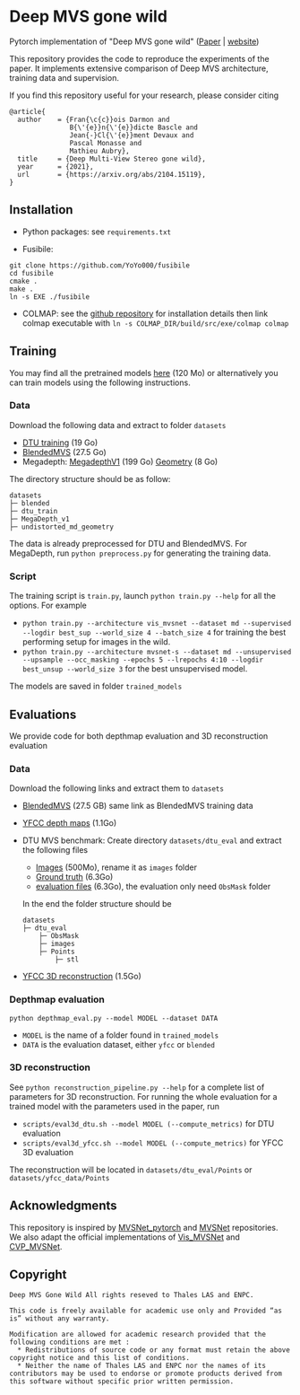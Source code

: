 # Deep MVS gone wild

Pytorch implementation of "Deep MVS gone wild" ([Paper](https://arxiv.org/pdf/2104.15119) | [website](https://imagine.enpc.fr/~darmonf/wild_deep_mvs))

This repository provides the code to reproduce the experiments of the paper. It implements extensive comparison of Deep MVS architecture, training data and supervision.

If you find this repository useful for your research, please consider citing
```
@article{
  author    = {Fran{\c{c}}ois Darmon and
               B{\'{e}}n{\'{e}}dicte Bascle and
               Jean{-}Cl{\'{e}}ment Devaux and
               Pascal Monasse and
               Mathieu Aubry},
  title     = {Deep Multi-View Stereo gone wild},
  year      = {2021},
  url       = {https://arxiv.org/abs/2104.15119},
}
```

## Installation

* Python packages: see `requirements.txt`

* Fusibile:
```shell
git clone https://github.com/YoYo000/fusibile 
cd fusibile
cmake .
make .
ln -s EXE ./fusibile
 ```

* COLMAP: see the [github repository](https://github.com/colmap/colmap) for installation details then link colmap executable with `ln -s COLMAP_DIR/build/src/exe/colmap colmap`

## Training

You may find all the pretrained models [here](https://drive.google.com/file/d/1HaQQQ9pkf5DuYQXffIrxoVCTpwLF5YdK/view?usp=sharing) (120 Mo) or alternatively you can train models using the following instructions.  

### Data
Download the following data and extract to folder `datasets` 

  * [DTU training](https://drive.google.com/file/d/1eDjh-_bxKKnEuz5h-HXS7EDJn59clx6V/view) (19 Go)
  * [BlendedMVS](https://1drv.ms/u/s!Ag8Dbz2Aqc81gVDgxb8MDGgoV74S?e=hJKlvV) (27.5 Go)
  * Megadepth: [MegadepthV1](https://www.cs.cornell.edu/projects/megadepth/dataset/Megadepth_v1/MegaDepth_v1.tar.gz) (199 Go)
[Geometry](https://drive.google.com/file/d/1UYXIS7U8iWzctwCzSQ5CcawK_M5NgZwu/view?usp=sharing) (8 Go)

The directory structure should be as follow:
```
datasets
├─ blended
├─ dtu_train
├─ MegaDepth_v1
├─ undistorted_md_geometry
```

The data is already preprocessed for DTU and BlendedMVS. For MegaDepth, run `python preprocess.py` for generating the training data.

### Script

The training script is `train.py`, launch `python train.py --help` for all the options. For example 

* `python train.py --architecture vis_mvsnet --dataset md --supervised --logdir best_sup --world_size 4 --batch_size 4` 
  for training the best performing setup for images in the wild.
* `python train.py --architecture mvsnet-s --dataset md --unsupervised --upsample --occ_masking --epochs 5 --lrepochs 4:10 --logdir best_unsup --world_size 3` for the best unsupervised model. 

The models are saved in folder `trained_models`

## Evaluations
We provide code for both depthmap evaluation and 3D reconstruction evaluation

### Data
Download the following links and extract them to `datasets`
  * [BlendedMVS](https://1drv.ms/u/s!Ag8Dbz2Aqc81gVDgxb8MDGgoV74S?e=hJKlvV) (27.5 GB) same link as BlendedMVS training data
  * [YFCC depth maps](https://drive.google.com/file/d/12mD0X3YIqsiMsX7jkUQ5-D38D_rojg4Q/view?usp=sharing) (1.1Go)
  * DTU MVS benchmark: Create directory `datasets/dtu_eval` and extract the following files
    * [Images](https://drive.google.com/file/d/135oKPefcPTsdtLRzoDAQtPpHuoIrpRI_/view) (500Mo), rename it as `images` folder
    * [Ground truth](http://roboimagedata2.compute.dtu.dk/data/MVS/Points.zip) (6.3Go)
    * [evaluation files](http://roboimagedata2.compute.dtu.dk/data/MVS/SampleSet.zip) (6.3Go), the evaluation only need `ObsMask` folder

    In the end the folder structure should be
    ```
    datasets
    ├─ dtu_eval
        ├─ ObsMask
        ├─ images
        ├─ Points
            ├─ stl
    ```
  * [YFCC 3D reconstruction](https://drive.google.com/file/d/1PCEYTPU4V7kXyGc-qfH5eNxQJIIcsWtq/view?usp=sharing) (1.5Go)

  
### Depthmap evaluation
`python depthmap_eval.py --model MODEL --dataset DATA` 
* `MODEL` is the name of a folder found in `trained_models`
* `DATA` is the evaluation dataset, either `yfcc` or `blended`

### 3D reconstruction

See `python reconstruction_pipeline.py --help` for a complete list of parameters for 3D reconstruction.
For running the whole evaluation for a trained model with the parameters used in the paper, run
* `scripts/eval3d_dtu.sh --model MODEL (--compute_metrics)` for DTU evaluation
* `scripts/eval3d_yfcc.sh --model MODEL (--compute_metrics)` for YFCC 3D evaluation

The reconstruction will be located in `datasets/dtu_eval/Points` or `datasets/yfcc_data/Points`

## Acknowledgments

This repository is inspired by [MVSNet_pytorch](https://github.com/xy-guo/MVSNet_pytorch) and [MVSNet](https://github.com/YoYo000/MVSNet)
repositories. We also adapt the official implementations of [Vis_MVSNet](https://github.com/jzhangbs/Vis-MVSNet) and [CVP_MVSNet](https://github.com/JiayuYANG/CVP-MVSNet).

## Copyright

```
Deep MVS Gone Wild All rights reseved to Thales LAS and ENPC.

This code is freely available for academic use only and Provided “as is” without any warranty.

Modification are allowed for academic research provided that the following conditions are met :
  * Redistributions of source code or any format must retain the above copyright notice and this list of conditions.
  * Neither the name of Thales LAS and ENPC nor the names of its contributors may be used to endorse or promote products derived from this software without specific prior written permission.
```
 